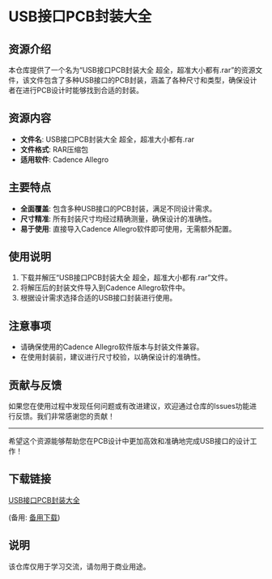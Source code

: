 # USB接口PCB封装大全

## 资源介绍

本仓库提供了一个名为“USB接口PCB封装大全 超全，超准大小都有.rar”的资源文件，该文件包含了多种USB接口的PCB封装，涵盖了各种尺寸和类型，确保设计者在进行PCB设计时能够找到合适的封装。

## 资源内容

- **文件名**: USB接口PCB封装大全 超全，超准大小都有.rar
- **文件格式**: RAR压缩包
- **适用软件**: Cadence Allegro

## 主要特点

- **全面覆盖**: 包含多种USB接口的PCB封装，满足不同设计需求。
- **尺寸精准**: 所有封装尺寸均经过精确测量，确保设计的准确性。
- **易于使用**: 直接导入Cadence Allegro软件即可使用，无需额外配置。

## 使用说明

1. 下载并解压“USB接口PCB封装大全 超全，超准大小都有.rar”文件。
2. 将解压后的封装文件导入到Cadence Allegro软件中。
3. 根据设计需求选择合适的USB接口封装进行使用。

## 注意事项

- 请确保使用的Cadence Allegro软件版本与封装文件兼容。
- 在使用封装前，建议进行尺寸校验，以确保设计的准确性。

## 贡献与反馈

如果您在使用过程中发现任何问题或有改进建议，欢迎通过仓库的Issues功能进行反馈。我们非常感谢您的贡献！

---

希望这个资源能够帮助您在PCB设计中更加高效和准确地完成USB接口的设计工作！

## 下载链接
[USB接口PCB封装大全](https://pan.quark.cn/s/90fb33e5d29e) 

(备用: [备用下载](https://pan.baidu.com/s/1dV25fR2daXI7Pq92JhMZEA?pwd=1234))

## 说明

该仓库仅用于学习交流，请勿用于商业用途。
